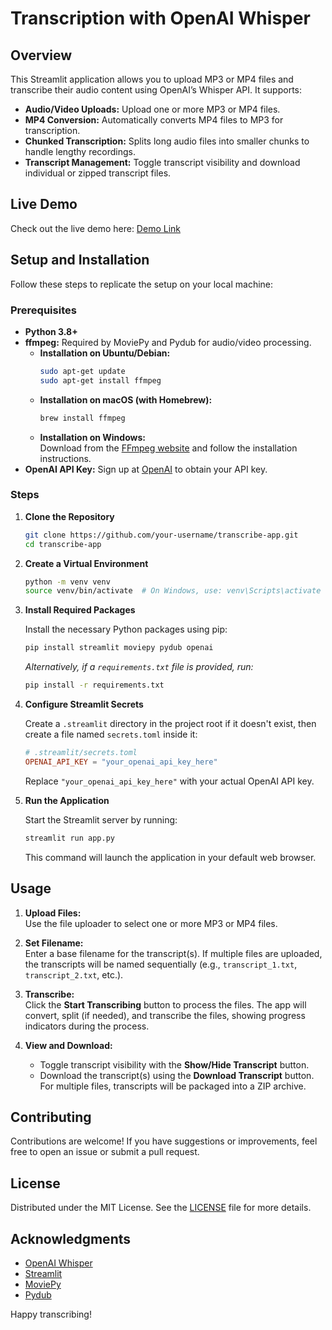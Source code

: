 # Transcription with OpenAI Whisper

## Overview

This Streamlit application allows you to upload MP3 or MP4 files and transcribe their audio content using OpenAI’s Whisper API. It supports:
- **Audio/Video Uploads:** Upload one or more MP3 or MP4 files.
- **MP4 Conversion:** Automatically converts MP4 files to MP3 for transcription.
- **Chunked Transcription:** Splits long audio files into smaller chunks to handle lengthy recordings.
- **Transcript Management:** Toggle transcript visibility and download individual or zipped transcript files.

## Live Demo

Check out the live demo here: [Demo Link](https://rags-demo.streamlit.app/)

## Setup and Installation

Follow these steps to replicate the setup on your local machine:

### Prerequisites

- **Python 3.8+**
- **ffmpeg:** Required by MoviePy and Pydub for audio/video processing.  
  - **Installation on Ubuntu/Debian:**  
    ```bash
    sudo apt-get update
    sudo apt-get install ffmpeg
    ```
  - **Installation on macOS (with Homebrew):**  
    ```bash
    brew install ffmpeg
    ```
  - **Installation on Windows:**  
    Download from the [FFmpeg website](https://ffmpeg.org/download.html) and follow the installation instructions.
- **OpenAI API Key:** Sign up at [OpenAI](https://openai.com/) to obtain your API key.

### Steps

1. **Clone the Repository**

   ```bash
   git clone https://github.com/your-username/transcribe-app.git
   cd transcribe-app
   ```

2. **Create a Virtual Environment**

   ```bash
   python -m venv venv
   source venv/bin/activate  # On Windows, use: venv\Scripts\activate
   ```

3. **Install Required Packages**

   Install the necessary Python packages using pip:

   ```bash
   pip install streamlit moviepy pydub openai
   ```

   *Alternatively, if a `requirements.txt` file is provided, run:*

   ```bash
   pip install -r requirements.txt
   ```

4. **Configure Streamlit Secrets**

   Create a `.streamlit` directory in the project root if it doesn't exist, then create a file named `secrets.toml` inside it:

   ```toml
   # .streamlit/secrets.toml
   OPENAI_API_KEY = "your_openai_api_key_here"
   ```

   Replace `"your_openai_api_key_here"` with your actual OpenAI API key.

5. **Run the Application**

   Start the Streamlit server by running:

   ```bash
   streamlit run app.py
   ```

   This command will launch the application in your default web browser.

## Usage

1. **Upload Files:**  
   Use the file uploader to select one or more MP3 or MP4 files.

2. **Set Filename:**  
   Enter a base filename for the transcript(s). If multiple files are uploaded, the transcripts will be named sequentially (e.g., `transcript_1.txt`, `transcript_2.txt`, etc.).

3. **Transcribe:**  
   Click the **Start Transcribing** button to process the files. The app will convert, split (if needed), and transcribe the files, showing progress indicators during the process.

4. **View and Download:**  
   - Toggle transcript visibility with the **Show/Hide Transcript** button.
   - Download the transcript(s) using the **Download Transcript** button. For multiple files, transcripts will be packaged into a ZIP archive.

## Contributing

Contributions are welcome! If you have suggestions or improvements, feel free to open an issue or submit a pull request.

## License

Distributed under the MIT License. See the [LICENSE](LICENSE) file for more details.

## Acknowledgments

- [OpenAI Whisper](https://openai.com/research/whisper)
- [Streamlit](https://streamlit.io)
- [MoviePy](https://zulko.github.io/moviepy)
- [Pydub](https://github.com/jiaaro/pydub)

Happy transcribing!
